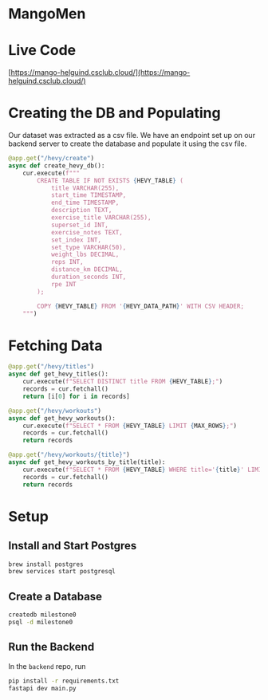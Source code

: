 # MangoMen

# Live Code

[https://mango-helguind.csclub.cloud/](https://mango-helguind.csclub.cloud/)

# Creating the DB and Populating

Our dataset was extracted as a csv file. We have an endpoint set up on our backend server to create the database and populate it using the csv file.

```python
@app.get("/hevy/create")
async def create_hevy_db():
    cur.execute(f"""
        CREATE TABLE IF NOT EXISTS {HEVY_TABLE} (
            title VARCHAR(255),
            start_time TIMESTAMP,
            end_time TIMESTAMP,
            description TEXT,
            exercise_title VARCHAR(255),
            superset_id INT,
            exercise_notes TEXT,
            set_index INT,
            set_type VARCHAR(50),
            weight_lbs DECIMAL,
            reps INT,
            distance_km DECIMAL,
            duration_seconds INT,
            rpe INT
        );

        COPY {HEVY_TABLE} FROM '{HEVY_DATA_PATH}' WITH CSV HEADER;
    """)
```

# Fetching Data

```python
@app.get("/hevy/titles")
async def get_hevy_titles():
    cur.execute(f"SELECT DISTINCT title FROM {HEVY_TABLE};")
    records = cur.fetchall()
    return [i[0] for i in records]

@app.get("/hevy/workouts")
async def get_hevy_workouts():
    cur.execute(f"SELECT * FROM {HEVY_TABLE} LIMIT {MAX_ROWS};")
    records = cur.fetchall()
    return records

@app.get("/hevy/workouts/{title}")
async def get_hevy_workouts_by_title(title):
    cur.execute(f"SELECT * FROM {HEVY_TABLE} WHERE title='{title}' LIMIT {MAX_ROWS};")
    records = cur.fetchall()
    return records
```

# Setup

## Install and Start Postgres

```bash
brew install postgres
brew services start postgresql
```

## Create a Database

```bash
createdb milestone0
psql -d milestone0
```

## Run the Backend

In the `backend` repo, run

```bash
pip install -r requirements.txt
fastapi dev main.py
```
